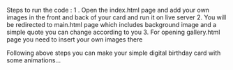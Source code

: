 Steps to run the code : 
1 . Open the index.html page and add your own images in the front and back of your card and run it on live server 
2. You will be redirected to main.html page which includes background image and a simple quote you can change according to you 
3. For opening gallery.html page you need to insert your own images there 

Following above steps you can make your simple digital birthday card with some animations... 


